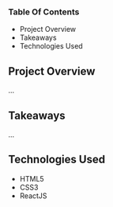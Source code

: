 ### Table Of Contents ###

* Project Overview
* Takeaways
* Technologies Used

## Project Overview

...

## Takeaways

...

## Technologies Used

* HTML5
* CSS3
* ReactJS
